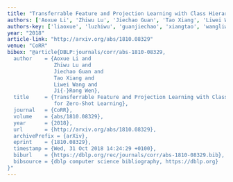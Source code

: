 ```yaml
---
title: "Transferrable Feature and Projection Learning with Class Hierarchy for Zero-Shot Learning"
authors: ['Aoxue Li', 'Zhiwu Lu', 'Jiechao Guan', 'Tao Xiang', 'Liwei Wang 0001', 'Ji-Rong Wen']
authors-key: ['liaoxue', 'luzhiwu', 'guanjiechao', 'xiangtao', 'wangliwei', 'wenjirong']
year: "2018"
article-link: "http://arxiv.org/abs/1810.08329"
venue: "CoRR"
bibex: "@article{DBLP:journals/corr/abs-1810-08329,
  author    = {Aoxue Li and
               Zhiwu Lu and
               Jiechao Guan and
               Tao Xiang and
               Liwei Wang and
               Ji{-}Rong Wen},
  title     = {Transferrable Feature and Projection Learning with Class Hierarchy
               for Zero-Shot Learning},
  journal   = {CoRR},
  volume    = {abs/1810.08329},
  year      = {2018},
  url       = {http://arxiv.org/abs/1810.08329},
  archivePrefix = {arXiv},
  eprint    = {1810.08329},
  timestamp = {Wed, 31 Oct 2018 14:24:29 +0100},
  biburl    = {https://dblp.org/rec/journals/corr/abs-1810-08329.bib},
  bibsource = {dblp computer science bibliography, https://dblp.org}
}"
---
```

